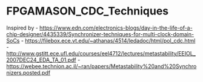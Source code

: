 # FPGAMASON_CDC_Techniques
Inspired by 
	-	https://www.edn.com/electronics-blogs/day-in-the-life-of-a-chip-designer/4435339/Synchronizer-techniques-for-multi-clock-domain-SoCs
	-	https://filebox.ece.vt.edu/~athanas/4514/ledadoc/html/pol_cdc.html
    -   http://www.gstitt.ece.ufl.edu/courses/eel4712/lectures/metastability/EEIOL_2007DEC24_EDA_TA_01.pdf
    -   https://webee.technion.ac.il/~ran/papers/Metastability%20and%20Synchronizers.posted.pdf
